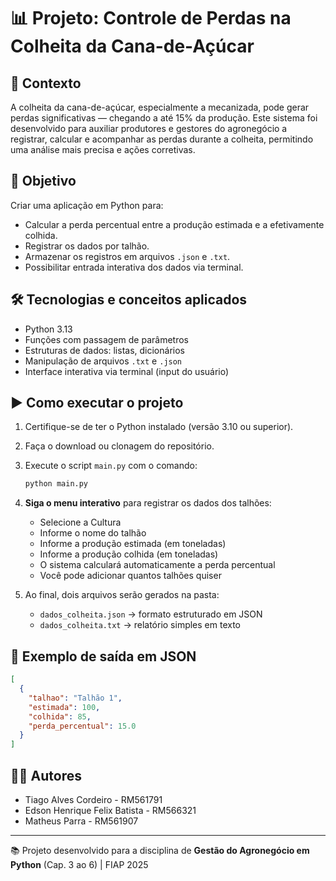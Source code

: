 # 📊 Projeto: Controle de Perdas na Colheita da Cana-de-Açúcar

## 🌱 Contexto
A colheita da cana-de-açúcar, especialmente a mecanizada, pode gerar perdas significativas — chegando a até 15% da produção. Este sistema foi desenvolvido para auxiliar produtores e gestores do agronegócio a registrar, calcular e acompanhar as perdas durante a colheita, permitindo uma análise mais precisa e ações corretivas.

## 🎯 Objetivo
Criar uma aplicação em Python para:
- Calcular a perda percentual entre a produção estimada e a efetivamente colhida.
- Registrar os dados por talhão.
- Armazenar os registros em arquivos `.json` e `.txt`.
- Possibilitar entrada interativa dos dados via terminal.

## 🛠️ Tecnologias e conceitos aplicados
- Python 3.13
- Funções com passagem de parâmetros
- Estruturas de dados: listas, dicionários
- Manipulação de arquivos `.txt` e `.json`
- Interface interativa via terminal (input do usuário)

## ▶️ Como executar o projeto

1. Certifique-se de ter o Python instalado (versão 3.10 ou superior).
2. Faça o download ou clonagem do repositório.
3. Execute o script `main.py` com o comando:

   ```bash
   python main.py
   ```

4. **Siga o menu interativo** para registrar os dados dos talhões:
   - Selecione a Cultura
   - Informe o nome do talhão
   - Informe a produção estimada (em toneladas)
   - Informe a produção colhida (em toneladas)
   - O sistema calculará automaticamente a perda percentual
   - Você pode adicionar quantos talhões quiser

5. Ao final, dois arquivos serão gerados na pasta:
   - `dados_colheita.json` → formato estruturado em JSON
   - `dados_colheita.txt` → relatório simples em texto

## 🧪 Exemplo de saída em JSON

```json
[
  {
    "talhao": "Talhão 1",
    "estimada": 100,
    "colhida": 85,
    "perda_percentual": 15.0
  }
]
```

## 👨‍💻 Autores
- Tiago Alves Cordeiro - RM561791  
- Edson Henrique Felix Batista - RM566321  
- Matheus Parra - RM561907

---

📚 Projeto desenvolvido para a disciplina de **Gestão do Agronegócio em Python** (Cap. 3 ao 6) | FIAP 2025
